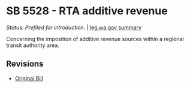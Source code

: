 # SB 5528 - RTA additive revenue
*Status: Prefiled for introduction.* | [leg.wa.gov summary](https://app.leg.wa.gov/billsummary?BillNumber=5528&Year=2021)

Concerning the imposition of additive revenue sources within a regional transit authority area.

## Revisions
* [Original Bill](1/)
